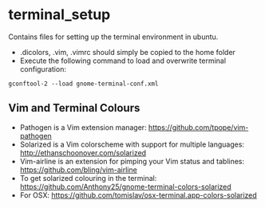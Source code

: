 terminal_setup
==============

Contains files for setting up the terminal environment in ubuntu.

- .dicolors, .vim, .vimrc should simply be copied to the home folder
- Execute the following command to load and overwrite terminal configuration: 
```
gconftool-2 --load gnome-terminal-conf.xml
```

Vim and Terminal Colours
------------------------

* Pathogen is a Vim extension manager: https://github.com/tpope/vim-pathogen
* Solarized is a Vim colorscheme with support for multiple languages: 
  http://ethanschoonover.com/solarized
* Vim-airline is an extension for pimping your Vim status and tablines:
  https://github.com/bling/vim-airline
* To get solarized colouring in the terminal: 
  https://github.com/Anthony25/gnome-terminal-colors-solarized 
* For OSX: https://github.com/tomislav/osx-terminal.app-colors-solarized

